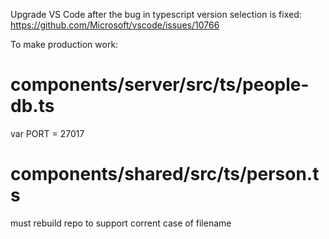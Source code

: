 Upgrade VS Code after the bug in typescript version selection is fixed:
https://github.com/Microsoft/vscode/issues/10766

To make production work:

# components/server/src/ts/people-db.ts
var PORT = 27017

# components/shared/src/ts/person.ts
must rebuild repo to support corrent case of filename

